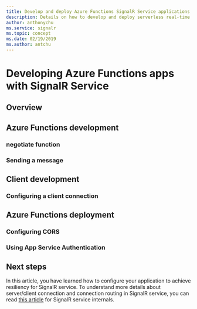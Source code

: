 ```yaml
---
title: Develop and deploy Azure Functions SignalR Service applications
description: Details on how to develop and deploy serverless real-time applications using Azure Functions and Azure SignalR Service
author: anthonychu
ms.service: signalr
ms.topic: concept
ms.date: 02/19/2019
ms.author: antchu
---
```


# Developing Azure Functions apps with SignalR Service

## Overview

## Azure Functions development

### negotiate function

### Sending a message

## Client development

### Configuring a client connection

## Azure Functions deployment

### Configuring CORS

### Using App Service Authentication

## Next steps

In this article, you have learned how to configure your application to achieve resiliency for SignalR service. To understand more details about server/client connection and connection routing in SignalR service, you can read [this article](signalr-concept-internals.md) for SignalR service internals.